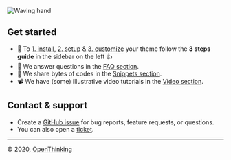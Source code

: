![Waving hand](https://raw.githubusercontent.com/openxthinking/master-docs/master/docs/_media/openthinking-horizont.png)

## Get started

- 🚀 To [1. install](install), [2. setup](setup) & [3. customize](custom) your theme follow the __3 steps guide__ in the sidebar on the left 👍
- 🎯 We answer questions in the [FAQ section](faq).
- 📗 We share bytes of codes in the [Snippets section](snippets).
- 📽 We have (some) illustrative video tutorials in the [Video section](video).

## Contact & support

- Create a [GitHub issue](https://github.com/openxthinking/master-docs/issues) for bug reports, feature requests, or questions.
- You can also open a [ticket](https://openthinking.net/support/?ref=ghsb).

---
&copy; 2020, [OpenThinking](https://openthinking.net/support/?ref=ghsb)
